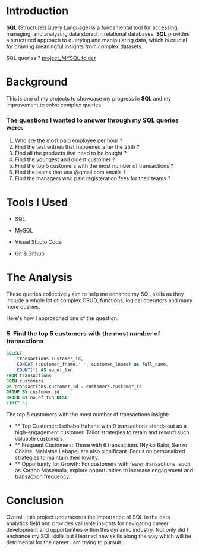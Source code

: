 # Introduction
**SQL** (Structured Query Language) is a fundamental tool for accessing, managing, and analyzing data stored in relational databases. **SQL** provides a structured approach to querying and manipulating data, which is crucial for drawing meaningful insights from complex datasets.

SQL queries ? [project_MYSQL folder](/Project_MYSQL/)
# Background
This is one of my projects to showcase my progress in **SQL** and my improvement to solve complex queries 

### The questions I wanted to answer through my SQL queries were:

1. Who are the most paid employee per hour ?
2. Find the test entries that happened after the 25th ?
3. Find all the products that need to be bought ?
4. Find the youngest and oldest customer ?
5. Find the top 5 customers with the most number of transactions ?
6. Find the teams that use @gmail.com emails ?
7. Find the managers who paid registeration fees for their teams ?

# Tools I Used
- SQL

- MySQL

- Visual Studio Code

- Git & Github
# The Analysis
These queries collectively aim to help me enhance my SQL skills as they include a whole lot of complex CRUD, functions, logical operators and many more queries.

Here's how I approached one of the question:
### 5. Find the top 5 customers with the most number of transactions
```sql
SELECT 
    transactions.customer_id,
    CONCAT (customer_fname,' ', customer_lname) as full_name,
    COUNT(*) AS no_of_txn
FROM transactions
JOIN customers
On transactions.customer_id = customers.customer_id
GROUP BY customer_id
ORDER BY no_of_txn DESC
LIMIT 5;
````
The top 5 customers with the most number of transactions insight:
- ** Top Customer: Lethabo Hahane with 9 transactions stands out as a high-engagement customer. Tailor strategies to retain and reward such valuable customers.
- ** Frequent Customers: Those with 6 transactions (Nyiko Baloi, Senzo Chaine, Mahlatse Lebape) are also significant. Focus on personalized strategies to maintain their loyalty.
- ** Opportunity for Growth: For customers with fewer transactions, such as Karabo Masemola, explore opportunities to increase engagement and transaction frequency.

# Conclusion

Overall, this project underscores the importance of SQL in the data analytics field and provides valuable insights for navigating career development and opportunities within this dynamic industry. Not only did I enchance my SQL skills but I learned new skills along the way which will be detrimental for the career I am trying to pursuit .